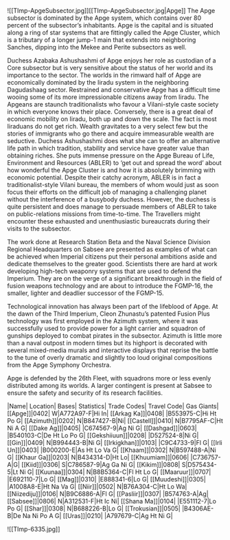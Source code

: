 ![[TImp-ApgeSubsector.jpg]][[TImp-ApgeSubsector.jpg|Apge]]
The Apge subsector is dominated by the Apge system, which contains over 80 percent of the subsector’s inhabitants. Apge is the capital and is situated along a ring of star systems that are fittingly called the Apge Cluster, which is a tributary of a longer jump-1 main that extends into neighboring Sanches, dipping into the Mekee and Perite subsectors as well.

Duchess Azabaka Ashushashmi of Apge enjoys her role as custodian of a Core subsector but is very sensitive about the status of her world and its importance to the sector. The worlds in the rimward half of Apge are economically dominated by the Iiradu system in the neighboring Dagudashaag sector. Restrained and conservative Apge has a difficult time wooing some of its more impressionable citizens away from Iiradu. The Apgeans are staunch traditionalists who favour a Vilani-style caste society in which everyone knows their place. Conversely, there is a great deal of economic mobility on Iiradu, both up and down the scale. The fact is most Iiraduans do not get rich. Wealth gravitates to a very select few but the stories of immigrants who go there and acquire immeasurable wealth are seductive. Duchess Ashushashmi does what she can to offer an alternative life path in which tradition, stability and service have greater value than obtaining riches. She puts immense pressure on the Apge Bureau of Life, Environment and Resources (ABLER) to ‘get out and spread the word’ about how wonderful the Apge Cluster is and how it is absolutely brimming with economic potential. Despite their catchy acronym, ABLER is in fact a traditionalist-style Vilani bureau, the members of whom would just as soon focus their efforts on the difficult job of managing a challenging planet without the interference of a busybody duchess. However, the duchess is quite persistent and does manage to persuade members of ABLER to take on public-relations missions from time-to-time. The Travellers might encounter these exhausted and unenthusiastic bureaucrats during their visits to the subsector.

The work done at Research Station Beta and the Naval Science Division Regional Headquarters on Sabsee are presented as examples of what can be achieved when Imperial citizens put their personal ambitions aside and dedicate themselves to the greater good. Scientists there are hard at work developing high-tech weaponry systems that are used to defend the Imperium. They are on the verge of a significant breakthrough in the field of fusion weapons technology and are about to introduce the FGMP-16, the smaller, lighter and deadlier successor of the FGMP-15.

Technological innovation has always been part of the lifeblood of Apge. At the dawn of the Third Imperium, Cleon Zhunastu’s patented Fusion Plus technology was first employed in the Azimuth system, where it was successfully used to provide power for a light carrier and squadron of gunships deployed to combat pirates in the subsector. Azimuth is little more than a naval outpost in modern times but its highport is decorated with several mixed-media murals and interactive displays that reprise the battle to the tune of overly dramatic and slightly too loud original compositions from the Apge Symphony Orchestra.

Apge is defended by the 26th Fleet, with squadrons more or less evenly distributed among its worlds. A larger contingent is present at Sabsee to ensure the safety and security of its research facilities.

|Name| Location| Bases| Statistics| Trade Codes| Travel Code| Gas Giants|
[[Apge]]|0402|  W|A772A97-F|Hi In|
[[Arkag Ka]]|0408| |B553975-C|Hi Ht Po G|
[[Azimuth]]|0202|  N|B847427-B|Ni|
[[Castell]]|0410|  N|B7795AF-C|Ht Ni A G|
[[Dake Ag]]|0405| |C674567-9|Ag Ni G|
[[Dashgad]]|0603| |B540103-C|De Ht Lo Po G|
[[Gekshiiuun]]|0208| |D527524-8|Ni G|
[[Gin]]|0409|  N|B994443-B|Ni G|
[[Irkigkhan]]|0103| |C9C4733-9|Fl G|
[[Irli Un]]|0403| |B000200-E|As Ht Lo Va G|
[[Khaam]]|0302|  N|B597488-A|Ni G|
[[Khaur Ga]]|0203|  N|B434314-D|Ht Lo|
[[Khuumiam]]|0606| |C736757-A|G|
[[Kiid]]|0306|  S|C786587-9|Ag Ga Ni G|
[[Kikim]]|0808|  S|D575434-5|Lt Ni G|
[[Kuunaa]]|0304|  N|B8B5364-C|Fl Ht Lo G|
[[Maaruur]]|0707| |E692110-7|Lo G|
[[Mag]]|0310| |E888341-6|Lo G|
[[Muudeshi]]|0305| |A1008A8-E|Ht Na Va G|
[[Niir]]|0502|  N|B76A304-C|Ht Lo Wa|
[[Niizediju]]|0106|  N|B9C6886-A|Fl G|
[[Pasliir]]|0307| |B574763-A|Ag|
[[Sabsee]]|0806|  N|A312531-F|Ht Ic Ni|
[[Shana Ma]]|0104| |E551112-7|Lo Po G|
[[Shar]]|0308|  N|B688226-B|Lo G|
[[Trokusian]]|0505| |B4306AE-B|De Na Ni Po A G|
[[Uras]]|0210| |A797679-C|Ag Ht Ni G|

![[TImp-6335.jpg]]
